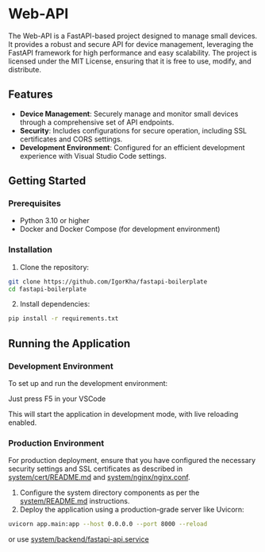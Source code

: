 # Web-API

The Web-API is a FastAPI-based project designed to manage small devices. It provides a robust and secure API for device management, leveraging the FastAPI framework for high performance and easy scalability. The project is licensed under the MIT License, ensuring that it is free to use, modify, and distribute.

## Features

- **Device Management**: Securely manage and monitor small devices through a comprehensive set of API endpoints.
- **Security**: Includes configurations for secure operation, including SSL certificates and CORS settings.
- **Development Environment**: Configured for an efficient development experience with Visual Studio Code settings.

## Getting Started

### Prerequisites

- Python 3.10 or higher
- Docker and Docker Compose (for development environment)

### Installation

1. Clone the repository:

```bash
git clone https://github.com/IgorKha/fastapi-boilerplate
cd fastapi-boilerplate
```

2. Install dependencies:

```bash
pip install -r requirements.txt
```

## Running the Application

### Development Environment

To set up and run the development environment:

Just press F5 in your VSCode

This will start the application in development mode, with live reloading enabled.

### Production Environment

For production deployment, ensure that you have configured the necessary security settings and SSL certificates as described in [system/cert/README.md](system/cert/README.md) and [system/nginx/nginx.conf](system/nginx/nginx.conf).

1. Configure the system directory components as per the [system/README.md](system/README.md) instructions.
2. Deploy the application using a production-grade server like Uvicorn:

```bash
uvicorn app.main:app --host 0.0.0.0 --port 8000 --reload
```

or use [system/backend/fastapi-api.service](system/backend/fastapi-api.service)

